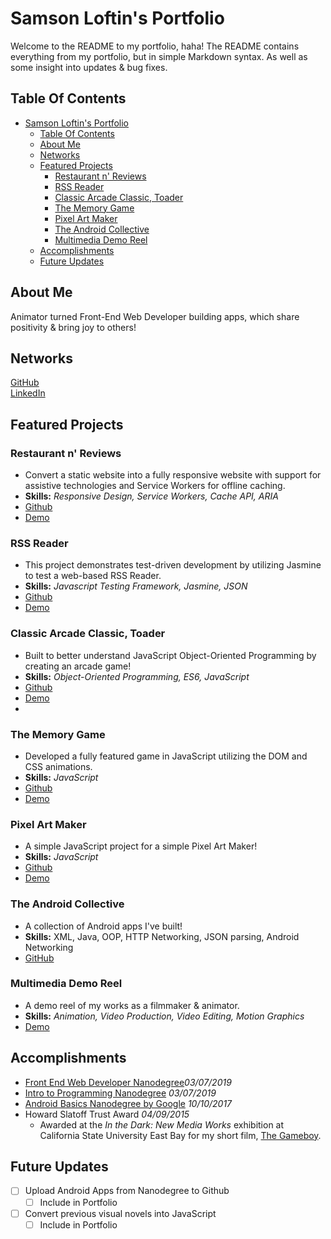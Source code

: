 # Samson Loftin's Portfolio
Welcome to the README to my portfolio, haha! The README contains everything from my portfolio, but in simple Markdown syntax. As well as some insight into updates & bug fixes.

## Table Of Contents

- [Samson Loftin's Portfolio](#Samson-Loftins-Portfolio)
  - [Table Of Contents](#Table-Of-Contents)
  - [About Me](#About-Me)
  - [Networks](#Networks)
  - [Featured Projects](#Featured-Projects)
    - [Restaurant n' Reviews](#Restaurant-n-Reviews)
    - [RSS Reader](#RSS-Reader)
    - [Classic Arcade Classic, Toader](#Classic-Arcade-Classic-Toader)
    - [The Memory Game](#The-Memory-Game)
    - [Pixel Art Maker](#Pixel-Art-Maker)
    - [The Android Collective](#The-Android-Collective)
    - [Multimedia Demo Reel](#Multimedia-Demo-Reel)
  - [Accomplishments](#Accomplishments)
  - [Future Updates](#Future-Updates)

## About Me

Animator turned Front-End Web Developer building apps, which share positivity & bring joy to others!

## Networks

[GitHub](https://github.com/samsonloftin/)  
[LinkedIn](https://www.linkedin.com/in/samsonloftin/)  

## Featured Projects

### Restaurant n' Reviews

- Convert a static website into a fully responsive website with support for assistive technologies and Service Workers for offline caching.
- **Skills:** *Responsive Design, Service Workers, Cache API, ARIA*
- [Github](https://github.com/samsonloftin/restaurants-n-reviews)
- [Demo](https://www.samsonloftin.com/restaurants-n-reviews/)

### RSS Reader

- This project demonstrates test-driven development by utilizing Jasmine to test a web-based RSS Reader.
- **Skills:** *Javascript Testing Framework, Jasmine, JSON*
- [Github](https://github.com/samsonloftin/rss-reader)
- [Demo](https://samsonloftin.github.io/rss-reader/)

### Classic Arcade Classic, Toader

- Built to better understand JavaScript Object-Oriented Programming by creating an arcade game!
- **Skills:** *Object-Oriented Programming, ES6, JavaScript*
- [Github](https://github.com/samsonloftin/classic-arcade-classic-toader)
- [Demo](https://samsonloftin.github.io/classic-arcade-classic-toader/)
- 
### The Memory Game

- Developed a fully featured game in JavaScript utilizing the DOM and CSS animations.
- **Skills:** *JavaScript*
- [Github](https://github.com/samsonloftin/the-memory-game)
- [Demo](https://samsonloftin.github.io/The-Memory-Game/)

### Pixel Art Maker

- A simple JavaScript project for a simple Pixel Art Maker!
- **Skills:** *JavaScript*
- [Github](https://github.com/samsonloftin/pixel-art-maker)
- [Demo](https://samsonloftin.github.io/pixel-art-maker/)

### The Android Collective

- A collection of Android apps I've built!
- **Skills:** XML, Java, OOP, HTTP Networking, JSON parsing, Android Networking
- [GitHub](https://github.com/samsonloftin/the-android-collective)

### Multimedia Demo Reel

- A demo reel of my works as a filmmaker & animator.
- **Skills:** *Animation, Video Production, Video Editing, Motion Graphics*
- [Demo](https://youtu.be/Mp3bRlSl448)

## Accomplishments

- [Front End Web Developer Nanodegree](https://confirm.udacity.com/FDFPDLSL)*03/07/2019*
- [Intro to Programming Nanodegree](https://confirm.udacity.com/FDFPDLSL) *03/07/2019*
- [Android Basics Nanodegree by Google](https://confirm.udacity.com/TTNWDSXN) *10/10/2017*
- Howard Slatoff Trust Award *04/09/2015*
  - Awarded at the *In the Dark: New Media Works* exhibition at California State University East Bay for my short film, [The Gameboy](https://youtu.be/e2kZOTx0UCE).

## Future Updates

- [ ] Upload Android Apps from Nanodegree to Github
  - [ ] Include in Portfolio
- [ ] Convert previous visual novels into JavaScript
  - [ ] Include in Portfolio
